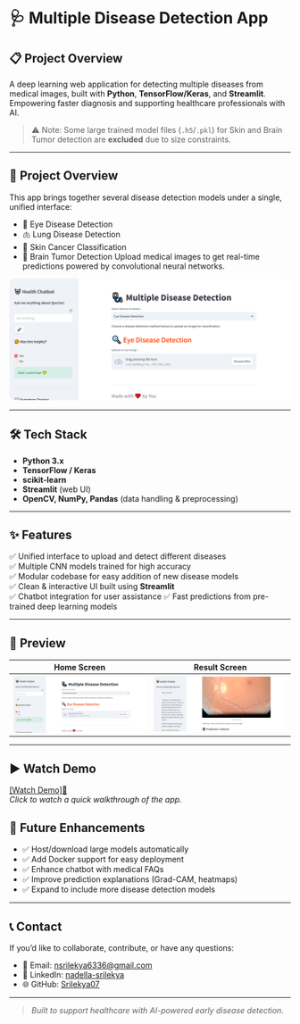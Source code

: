 # 🩺 Multiple Disease Detection App
## 📋 Project Overview
A deep learning web application for detecting multiple diseases from medical images, built with **Python**, **TensorFlow/Keras**, and **Streamlit**.  
Empowering faster diagnosis and supporting healthcare professionals with AI.

> ⚠️ Note: Some large trained model files (`.h5`/`.pkl`) for Skin and Brain Tumor detection are **excluded** due to size constraints.

---
## 📌 Project Overview
This app brings together several disease detection models under a single, unified interface:
- 🧪 Eye Disease Detection
- 🫁   Lung Disease Detection
- 🧵 Skin Cancer Classification 
- 🧠 Brain Tumor Detection 
Upload medical images to get real-time predictions powered by convolutional neural networks.
<div align="center">
  <img src="img1.png" alt="App Preview" width="700" style="border-radius:10px;"/>
</div>

---

## 🛠️ Tech Stack

- **Python 3.x**
- **TensorFlow / Keras**
- **scikit-learn**
- **Streamlit** (web UI)
- **OpenCV, NumPy, Pandas** (data handling & preprocessing)

---

## ✨ Features

✅ Unified interface to upload and detect different diseases  
✅ Multiple CNN models trained for high accuracy  
✅ Modular codebase for easy addition of new disease models  
✅ Clean & interactive UI built using **Streamlit**  
✅ Chatbot integration for user assistance
✅ Fast predictions from pre-trained deep learning models

---

## 📸 Preview

| Home Screen | Result Screen |
|:--:|:--:|
| ![App Preview](img1.png) | ![Detection Preview](img2.png) |

---

## ▶️ Watch Demo

[[Watch Demo]🎥](https://drive.google.com/file/d/1lBQFru3zjjiSypZJZ0BFJ-AK2gcB37FZ/view?usp=drive_link)  
*Click to watch a quick walkthrough of the app.*

## 🚀 Future Enhancements

- ✅ Host/download large models automatically
- ✅ Add Docker support for easy deployment
- ✅ Enhance chatbot with medical FAQs
- ✅ Improve prediction explanations (Grad-CAM, heatmaps)
- ✅ Expand to include more disease detection models

---

## 📞 Contact

If you’d like to collaborate, contribute, or have any questions:

- 📧 Email: [nsrilekya6336@gmail.com](mailto:nsrilekya6336@gmail.com)
- 💼 LinkedIn: [nadella-srilekya](https://www.linkedin.com/in/nadella-srilekya-22773922a/)
- 🌐 GitHub: [Srilekya07](https://github.com/Srilekya07)

---

> *Built to support healthcare with AI-powered early disease detection.*
